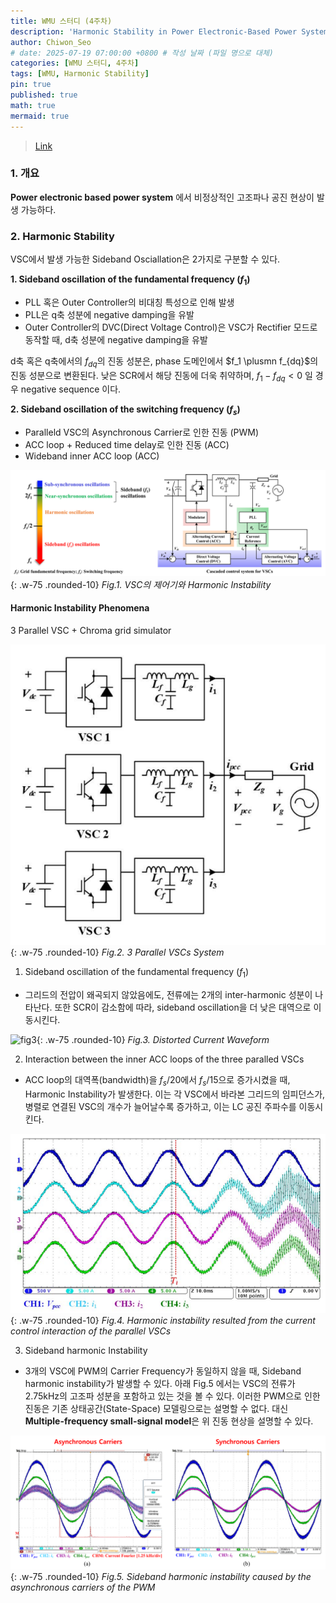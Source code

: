 ```yaml
---
title: WMU 스터디 (4주차)
description: 'Harmonic Stability in Power Electronic-Based Power Systems: Concept, Modeling, and Analysis'
author: Chiwon_Seo
# date: 2025-07-19 07:00:00 +0800 # 작성 날짜 (파일 명으로 대체)
categories: [WMU 스터디, 4주차]
tags: [WMU, Harmonic Stability]
pin: true
published: true
math: true
mermaid: true
---
```



> [Link](https://ieeexplore.ieee.org/document/8323197)
> 
### 1. 개요
**Power electronic based power system** 에서 비정상적인 고조파나 공진 현상이 발생 가능하다.

### 2. Harmonic Stability
VSC에서 발생 가능한 Sideband Osciallation은 2가지로 구분할 수 있다.

**1. Sideband oscillation of the fundamental frequency ($f_1$)**
- PLL 혹은 Outer Controller의 비대칭 특성으로 인해 발생
- PLL은 q축 성분에 negative damping을 유발
- Outer Controller의 DVC(Direct Voltage Control)은 VSC가 Rectifier 모드로 동작할 때, d축 성분에 negative damping을 유발

d축 혹은 q축에서의 $f_{dq}$의 진동 성분은, phase 도메인에서 $f_1 \plusmn f_{dq}$의 진동 성분으로 변환된다. 낮은 SCR에서 해당 진동에 더욱 취약하며, $f_1 - f_{dq} < 0$ 일 경우 negative sequence 이다.

**2. Sideband oscillation of the switching frequency ($f_s$)**
- Paralleld VSC의 Asynchronous Carrier로 인한 진동 (PWM)
- ACC loop + Reduced time delay로 인한 진동 (ACC) 
- Wideband inner ACC loop (ACC)

![fig1](/images/2025-07-27-WMU-스터디-(4주차)/fig1.png){: .w-75 .rounded-10}
_Fig.1. VSC의 제어기와 Harmonic Instability_

#### Harmonic Instability Phenomena
3 Parallel VSC + Chroma grid simulator

![fig2](/images/2025-07-27-WMU-스터디-(4주차)/fig2.png){: .w-75 .rounded-10}
_Fig.2. 3 Parallel VSCs System_

1. Sideband oscillation of the fundamental frequency ($f_1$)

- 그리드의 전압이 왜곡되지 않았음에도, 전류에는 2개의 inter-harmonic 성분이 나타난다. 또한 SCR이 감소함에 따라, sideband oscillation을 더 낮은 대역으로 이동시킨다.

![fig3](/images/2025-07-27-WMU-스터디-(4주차)/fig3.png){: .w-75 .rounded-10}
_Fig.3. Distorted Current Waveform_

2. Interaction between the inner ACC loops of the three paralled VSCs
   
- ACC loop의 대역폭(bandwidth)을 $f_{s}/20$에서 $f_{s}/15$으로 증가시켰을 때, Harmonic Instability가 발생한다. 이는 각 VSC에서 바라본 그리드의 임피던스가, 병렬로 연결된 VSC의 개수가 늘어날수록 증가하고, 이는 LC 공진 주파수를 이동시킨다.

![fig4](/images/2025-07-27-WMU-스터디-(4주차)/fig4.png){: .w-75 .rounded-10}
_Fig.4. Harmonic instability resulted from the current control interaction of the parallel VSCs_

3. Sideband harmonic Instability

- 3개의 VSC에 PWM의 Carrier Frequency가 동일하지 않을 때, Sideband harmonic instability가 발생할 수 있다. 아래 Fig.5 에서는 VSC의 전류가 2.75kHz의 고조파 성분을 포함하고 있는 것을 볼 수 있다. 이러한 PWM으로 인한 진동은 기존 상태공간(State-Space) 모델링으로는 설명할 수 없다. 대신 **Multiple-frequency small-signal model**은 위 진동 현상을 설명할 수 있다.

![fig5](/images/2025-07-27-WMU-스터디-(4주차)/fig5.png){: .w-75 .rounded-10}
_Fig.5. Sideband harmonic instability caused by the asynchronous carriers of the PWM_